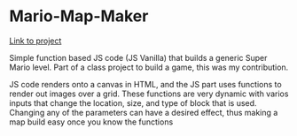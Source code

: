 # Mario-Map-Maker

<a href="https://jsfiddle.net/rooky218/ep7sbc6a/7/">Link to project</a>

Simple function based JS code (JS Vanilla) that builds a generic Super Mario level. Part of a class project to build a game, this was my contribution.

JS code renders onto a canvas in HTML, and the JS part uses functions to render out images over a grid. These functions are very dynamic with varios inputs that change the location, size, and type of block that is used. Changing any of the parameters can have a desired effect, thus making a map build easy once you know the functions
